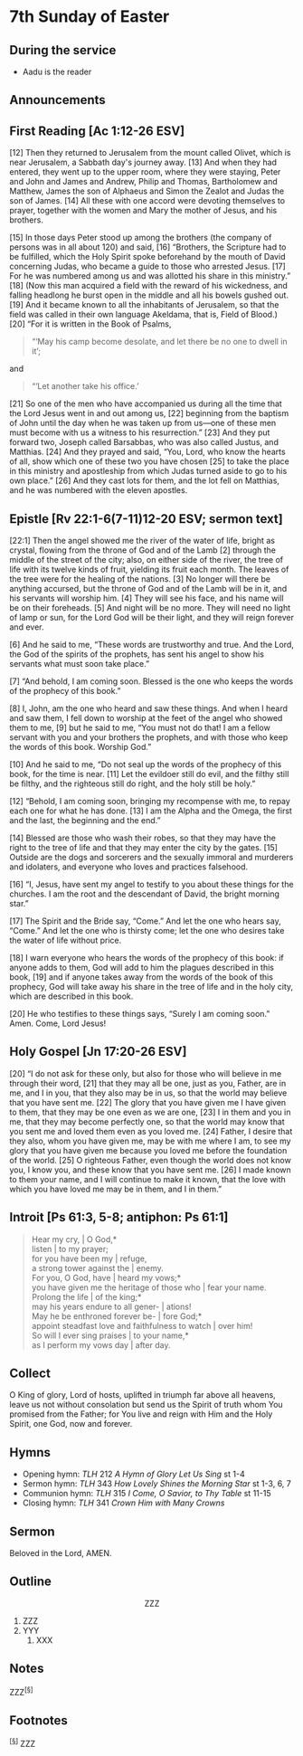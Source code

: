 <head>
<meta charset="utf-8">
<style>
th { text-align: center; font-weight: bold; vertical-align: baseline; border: 3px solid blue; }
td { border: 1px solid black; padding: 10px; }
.h { visibility: hidden; }
</style>
<title>sermon</title>
</head>

# 7th Sunday of Easter

## During the service
* Aadu is the reader

## Announcements


## First Reading [Ac 1:12-26 ESV]

[12] Then they returned to Jerusalem from the mount called Olivet, which is near Jerusalem, a Sabbath day's journey away. [13] And when they had entered, they went up to the upper room, where they were staying, Peter and John and James and Andrew, Philip and Thomas, Bartholomew and Matthew, James the son of Alphaeus and Simon the Zealot and Judas the son of James. [14] All these with one accord were devoting themselves to prayer, together with the women and Mary the mother of Jesus, and his brothers.

[15] In those days Peter stood up among the brothers (the company of persons was in all about 120) and said, [16] “Brothers, the Scripture had to be fulfilled, which the Holy Spirit spoke beforehand by the mouth of David concerning Judas, who became a guide to those who arrested Jesus. [17] For he was numbered among us and was allotted his share in this ministry.” [18] (Now this man acquired a field with the reward of his wickedness, and falling headlong he burst open in the middle and all his bowels gushed out. [19] And it became known to all the inhabitants of Jerusalem, so that the field was called in their own language Akeldama, that is, Field of Blood.) [20] “For it is written in the Book of Psalms,

> “‘May his camp become desolate, and let there be no one to dwell in it’;

and

> “‘Let another take his office.’

[21] So one of the men who have accompanied us during all the time that the Lord Jesus went in and out among us, [22] beginning from the baptism of John until the day when he was taken up from us—one of these men must become with us a witness to his resurrection.” [23] And they put forward two, Joseph called Barsabbas, who was also called Justus, and Matthias. [24] And they prayed and said, “You, Lord, who know the hearts of all, show which one of these two you have chosen [25] to take the place in this ministry and apostleship from which Judas turned aside to go to his own place.” [26] And they cast lots for them, and the lot fell on Matthias, and he was numbered with the eleven apostles.


## Epistle [Rv 22:1-6(7-11)12-20 ESV; sermon text]

[22:1] Then the angel showed me the river of the water of life, bright as crystal, flowing from the throne of God and of the Lamb [2] through the middle of the street of the city; also, on either side of the river, the tree of life with its twelve kinds of fruit, yielding its fruit each month. The leaves of the tree were for the healing of the nations. [3] No longer will there be anything accursed, but the throne of God and of the Lamb will be in it, and his servants will worship him. [4] They will see his face, and his name will be on their foreheads. [5] And night will be no more. They will need no light of lamp or sun, for the Lord God will be their light, and they will reign forever and ever.

[6] And he said to me, “These words are trustworthy and true. And the Lord, the God of the spirits of the prophets, has sent his angel to show his servants what must soon take place.”

[7] “And behold, I am coming soon. Blessed is the one who keeps the words of the prophecy of this book.”

[8] I, John, am the one who heard and saw these things. And when I heard and saw them, I fell down to worship at the feet of the angel who showed them to me, [9] but he said to me, “You must not do that! I am a fellow servant with you and your brothers the prophets, and with those who keep the words of this book. Worship God.”

[10] And he said to me, “Do not seal up the words of the prophecy of this book, for the time is near. [11] Let the evildoer still do evil, and the filthy still be filthy, and the righteous still do right, and the holy still be holy.”

[12] “Behold, I am coming soon, bringing my recompense with me, to repay each one for what he has done. [13] I am the Alpha and the Omega, the first and the last, the beginning and the end.”

[14] Blessed are those who wash their robes, so that they may have the right to the tree of 
life and that they may enter the city by the gates. [15] Outside are the dogs and sorcerers and the sexually immoral and murderers and idolaters, and everyone who loves and practices falsehood.

[16] “I, Jesus, have sent my angel to testify to you about these things for the churches. I am the root and the descendant of David, the bright morning star.”

[17] The Spirit and the Bride say, “Come.” And let the one who hears say, “Come.” And let the one who is thirsty come; let the one who desires take the water of life without price.

[18] I warn everyone who hears the words of the prophecy of this book: if anyone adds to them, God will add to him the plagues described in this book, [19] and if anyone takes away from the words of the book of this prophecy, God will take away his share in the tree of life and in the holy city, which are described in this book.

[20] He who testifies to these things says, “Surely I am coming soon.” Amen. Come, Lord Jesus!

## Holy Gospel [Jn 17:20-26 ESV]

[20] “I do not ask for these only, but also for those who will believe in me through their word, [21] that they may all be one, just as you, Father, are in me, and I in you, that they also may be in us, so that the world may believe that you have sent me. [22] The glory that you have given me I have given to them, that they may be one even as we are one, [23] I in them and you in me, that they may become perfectly one, so that the world may know that you sent me and loved them even as you loved me. [24] Father, I desire that they also, whom you have given me, may be with me where I am, to see my glory that you have given me because you loved me before the foundation of the world. [25] O righteous Father, even though the world does not know you, I know you, and these know that you have sent me. [26] I made known to them your name, and I will continue to make it known, that the love with which you have loved me may be in them, and I in them.”


## Introit [Ps 61:3, 5-8; antiphon: Ps 61:1]

> Hear my cry, | O God,*  
> listen | to my prayer;  
> for you have been my | refuge,  
> a strong tower against the | enemy.  
> For you, O God, have | heard my vows;*  
> you have given me the heritage of those who | fear your name.  
> Prolong the life | of the king;*  
> may his years endure to all gener- | ations!  
> May he be enthroned forever be- | fore God;*  
> appoint steadfast love and faithfulness to watch | over him!  
> So will I ever sing praises | to your name,*  
> as I perform my vows day | after day.  

## Collect

O King of glory, Lord of hosts,
uplifted in triumph far above all heavens,
leave us not without consolation
but send us the Spirit of truth whom You promised from the Father;
for You live and reign with Him and the Holy Spirit,
one God, now and forever.

## Hymns

* Opening hymn: _TLH_ 212 _A Hymn of Glory Let Us Sing_ st 1-4
* Sermon hymn: _TLH_ 343 _How Lovely Shines the Morning Star_ st 1-3, 6, 7
* Communion hymn: _TLH_ 315 _I Come, O Savior, to Thy Table_ st 11-15
* Closing hymn: _TLH_ 341 _Crown Him with Many Crowns_

## Sermon

Beloved in the Lord, AMEN.

## Outline

<center>ZZZ</center>

1. ZZZ
1. YYY
    1. XXX

## Notes



ZZZ<sup>[<a name="id0002" href="#ftn.id0002">§</a>]</sup>

## Footnotes

<sup>[<a name="ftn.id0002" href="#id0002">§</a>]</sup>
ZZZ
